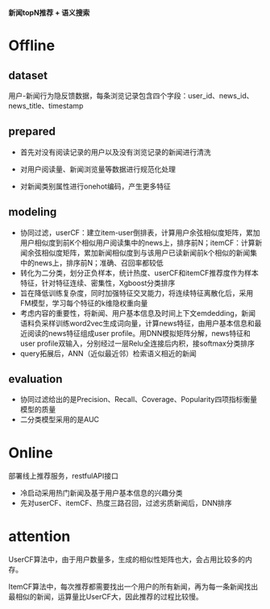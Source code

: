 **新闻topN推荐 + 语义搜索**

# Offline
## dataset

用户-新闻行为隐反馈数据，每条浏览记录包含四个字段：user_id、news_id、news_title、timestamp

## prepared

- 首先对没有阅读记录的用户以及没有浏览记录的新闻进行清洗

- 对用户阅读量、新闻浏览量等数据进行规范化处理

- 对新闻类别属性进行onehot编码，产生更多特征

## modeling

 - 协同过滤，userCF：建立item-user倒排表，计算用户余弦相似度矩阵，累加用户相似度到前K个相似用户阅读集中的news上，排序前N；itemCF：计算新闻余弦相似度矩阵，累加新闻相似度到与该用户已读新闻前k个相似的新闻集中的news上，排序前N；准确、召回率都较低
 - 转化为二分类，划分正负样本，统计热度、userCF和itemCF推荐度作为样本特征，针对特征连续、密集性，Xgboost分类排序       
 - 旨在降低训练复杂度，同时加强特征交叉能力，将连续特征离散化后，采用FM模型，学习每个特征的k维隐权重向量 
 - 考虑内容的重要性，将新闻、用户基本信息及时间上下文emdedding，新闻语料负采样训练word2vec生成词向量，计算news特征，由用户基本信息和最近阅读的news特征组成user profile。用DNN模拟矩阵分解，news特征和user profile双输入，分别经过一层Relu全连接后内积，接softmax分类排序
 - query拓展后，ANN（近似最近邻）检索语义相近的新闻

## evaluation

- 协同过滤给出的是Precision、Recall、Coverage、Popularity四项指标衡量模型的质量
- 二分类模型采用的是AUC

# Online
部署线上推荐服务，restfulAPI接口

 - 冷启动采用热门新闻及基于用户基本信息的兴趣分类
 - 先对userCF、itemCF、热度三路召回，过滤劣质新闻后，DNN排序

# attention

UserCF算法中，由于用户数量多，生成的相似性矩阵也大，会占用比较多的内存。

ItemCF算法中，每次推荐都需要找出一个用户的所有新闻，再为每一条新闻找出最相似的新闻，运算量比UserCF大，因此推荐的过程比较慢。
